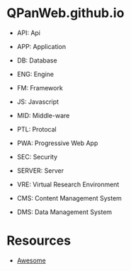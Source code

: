 # QPanWeb.github.io

- API: Api
- APP: Application
- DB: Database
- ENG: Engine
- FM: Framework
- JS: Javascript
- MID: Middle-ware
- PTL: Protocal
- PWA: Progressive Web App
- SEC: Security
- SERVER: Server
- VRE: Virtual Research Environment

- CMS: Content Management System
- DMS: Data Management System

# Resources

- [Awesome](https://github.com/sindresorhus/awesome)
